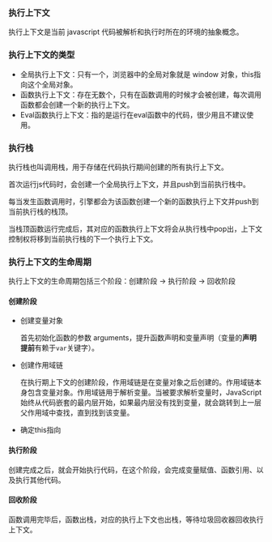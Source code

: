 ### 执行上下文

执行上下文是当前 javascript 代码被解析和执行时所在的环境的抽象概念。

### 执行上下文的类型

- 全局执行上下文：只有一个，浏览器中的全局对象就是 window 对象，this指向这个全局对象。
- 函数执行上下文：存在无数个，只有在函数调用的时候才会被创建，每次调用函数都会创建一个新的执行上下文。
- Eval函数执行上下文：指的是运行在eval函数中的代码，很少用且不建议使用。

### 执行栈

执行栈也叫调用栈，用于存储在代码执行期间创建的所有执行上下文。

首次运行js代码时，会创建一个全局执行上下文，并且push到当前执行栈中。

每当发生函数调用时，引擎都会为该函数创建一个新的函数执行上下文并push到当前执行栈的栈顶。

当栈顶函数运行完成后，其对应的函数执行上下文将会从执行栈中pop出，上下文控制权将移到当前执行栈的下一个执行上下文。

### 执行上下文的生命周期

执行上下文的生命周期包括三个阶段：创建阶段 → 执行阶段 → 回收阶段

#### 创建阶段

- 创建变量对象

  首先初始化函数的参数 arguments，提升函数声明和变量声明（变量的**声明提前**有赖于`var`关键字）。

- 创建作用域链

  在执行期上下文的创建阶段，作用域链是在变量对象之后创建的。作用域链本身包含变量对象。作用域链用于解析变量。当被要求解析变量时，JavaScript 始终从代码嵌套的最内层开始，如果最内层没有找到变量，就会跳转到上一层父作用域中查找，直到找到该变量。

- 确定this指向

#### 执行阶段

创建完成之后，就会开始执行代码，在这个阶段，会完成变量赋值、函数引用、以及执行其他代码。

#### 回收阶段

函数调用完毕后，函数出栈，对应的执行上下文也出栈，等待垃圾回收器回收执行上下文。

